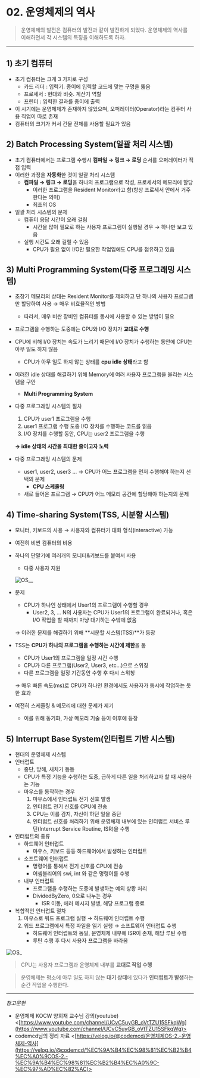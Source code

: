 # 02. 운영체제의 역사

> 운영체제의 발전은 컴퓨터의 발전과 같이 발전하게 되었다. 운영체제의 역사를 이해하면서 각 시스템의 특징을 이해하도록 하자.

---

## 1) 초기 컴퓨터

- 초기 컴퓨터는 크게 3 가지로 구성
  - 카드 리더 : 입력기. 종이에 입력할 코드에 맞는 구멍을 뚫음
  - 프로세서 : 현대와 비슷. 계산기 역할
  - 프린터 : 입력한 결과를 종이에 출력
- 이 시기에는 운영체제가 존재하지 않았으며, 오퍼레이터(Operator)라는 컴퓨터 사용 직업이 따로 존재
- 컴퓨터의 크기가 커서 건물 전체를 사용할 필요가 있음

## 2) Batch Processing System(일괄 처리 시스템)

- 초기 컴퓨터에서는 프로그램 수행시 **컴파일 → 링크 → 로딩** 순서를 오퍼레이터가 직접 입력
- 이러한 과정을 **자동화**한 것이 일괄 처리 시스템
  - **컴파일 → 링크 → 로딩**을 하나의 프로그램으로 작성, 프로세서의 메모리에 할당
    - 이러한 프로그램을 Resident Monitor라고 함(항상 프로세서 안에서 거주한다는 의미)
    - 최초의 OS
- 일괄 처리 시스템의 문제
  - 컴퓨터 응답 시간이 오래 걸림
    - 시간을 많이 필요로 하는 사용자 프로그램이 실행될 경우 → 하나만 보고 있음
  - 실행 시간도 오래 걸릴 수 있음
    - CPU가 필요 없이 I/O만 필요한 작업임에도 CPU를 점유하고 있음

## 3) Multi Programming System(다중 프로그래밍 시스템)

- 초창기 메모리의 상태는 Resident Monitor를 제외하고 단 하나의 사용자 프로그램만 할당하여 사용 → 매우 비효율적인 방법
  - 따라서, 매우 비싼 장비인 컴퓨터를 동시에 사용할 수 있는 방법이 필요
- 프로그램을 수행하는 도중에는 CPU와 I/O 장치가 **교대로 수행**
- CPU에 비해 I/O 장치는 속도가 느리기 때문에 I/O 장치가 수행하는 동안에 CPU는 아무 일도 하지 않음
  - CPU가 아무 일도 하지 않는 상태를 **cpu** **idle 상태**라고 함
- 이러한 idle 상태를 해결하기 위해 Memory에 여러 사용자 프로그램을 올리는 시스템을 구안
  - **Multi Programming System**
- 다중 프로그래밍 시스템의 절차

  1. CPU가 user1 프로그램을 수행
  2. user1 프로그램 수행 도중 I/O 장치를 수행하는 코드를 읽음
  3. I/O 장치를 수행할 동안, CPU는 user2 프로그램을 수행

  **→ idle 상태의 시간을 최대한 줄이고자 노력**

- 다중 프로그래밍 시스템의 문제
  - user1, user2, user3 ... → CPU가 어느 프로그램을 먼저 수행해야 하는지 선택의 문제
    - **CPU 스케줄링**
  - 새로 들어온 프로그램 → CPU가 어느 메모리 공간에 할당해야 하는지의 문제

## 4) Time-sharing System(TSS, 시분할 시스템)

- 모니터, 키보드의 사용 → 사용자와 컴퓨터가 대화 형식(interactive) 가능
- 여전히 비싼 컴퓨터의 비용
- 하나의 단말기에 여러개의 모니터&키보드를 붙여서 사용

  - 다중 사용자 지원

  ![OS__](https://user-images.githubusercontent.com/60249222/120916406-6ee0c700-c6e4-11eb-9beb-9d21eaba6734.png)

- 문제

  - CPU가 하나인 상태에서 User1의 프로그램이 수행할 경우
    - User2, 3, ... N의 사용자는 CPU가 User1의 프로그램이 완료되거나, 혹은 I/O 작업을 할 때까지 마냥 대기하는 수밖에 없음

  → 이러한 문제를 해결하기 위해 **시분할 시스템(TSS)**가 등장

- TSS는 **CPU가 하나의 프로그램을 수행하는 시간에 제한**을 둠

  - CPU가 User1의 프로그램을 일정 시간 수행
  - CPU가 다른 프로그램(User2, User3, etc...)으로 스위칭
  - 다른 프로그램을 일정 기간동안 수행 후 다시 스위칭

  → 매우 빠른 속도(ms)로 CPU가 하나인 환경에서도 사용자가 동시에 작업하는 듯한 효과

- 여전히 스케줄링 & 메모리에 대한 문제가 제기
  - 이를 위해 동기화, 가상 메모리 기술 등이 이후에 등장

## 5) Interrupt Base System(인터럽트 기반 시스템)

- 현대의 운영체제 시스템
- 인터럽트
  - 중단, 방해, 새치기 등등
  - CPU가 특정 기능을 수행하는 도중, 급하게 다른 일을 처리하고자 할 때 사용하는 기능
  - 마우스를 동작하는 경우
    1. 마우스에서 인터럽트 전기 신호 발생
    2. 인터럽트 전기 신호를 CPU에 전송
    3. CPU는 이를 감지, 자신이 하던 일을 중단
    4. 인터럽트 신호를 처리하기 위해 운영체제 내부에 있는 인터럽트 서비스 루틴(Interrupt Service Routine, ISR)을 수행
- 인터럽트의 종류
  - 하드웨어 인터럽트
    - 마우스, 키보드 등등 하드웨어에서 발생하는 인터럽트
  - 소프트웨어 인터럽트
    - 명령어를 통해서 전기 신호를 CPU에 전송
    - 어셈블리어의 swi, int 와 같은 명령어를 수행
  - 내부 인터럽트
    - 프로그램을 수행하는 도중에 발생하는 예외 상황 처리
    - DividedByZero, 0으로 나누는 경우
      - ISR 이동, 에러 메시지 발생, 해당 프로그램 종료
- 복합적인 인터럽트 절차
  1. 마우스로 워드 프로그램 실행 → 하드웨어 인터럽트 수행
  2. 워드 프로그램에서 특정 파일을 읽기 실행 → 소프트웨어 인터럽트 수행
     - 하드웨어 인터럽트와 동일, 운영체제 내부에 ISR이 존재, 해당 루틴 수행
     - 루틴 수행 후 다시 사용자 프로그램을 바라봄

![OS_](https://user-images.githubusercontent.com/60249222/120916417-81f39700-c6e4-11eb-88cf-e25a65b0b2f1.png)

> CPU는 사용자 프로그램과 운영체제 내부를 **교대로 작업 수행**

> 운영체제는 평소에 아무 일도 하지 않는 **대기 상태**에 있다가 **인터럽트가 발생**하는 순간 작업을 수행한다.

---

_참고문헌_

- 운영체제 KOCW 양희재 교수님 강의(youtube) <[https://www.youtube.com/channel/UCvC5uyGB_oVtTZU15SFkqWg](https://www.youtube.com/channel/UCvC5uyGB_oVtTZU15SFkqWg)>
- codemcd님의 정리 자료 <[https://velog.io/@codemcd/운영체제OS-2.-운영체제-역사](https://velog.io/@codemcd/%EC%9A%B4%EC%98%81%EC%B2%B4%EC%A0%9COS-2.-%EC%9A%B4%EC%98%81%EC%B2%B4%EC%A0%9C-%EC%97%AD%EC%82%AC)>
